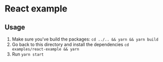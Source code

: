 # React example

## Usage

1. Make sure you've build the packages: `cd ../.. && yarn && yarn build`
2. Go back to this directory and install the dependencies `cd examples/react-example && yarn`
3. Run `yarn start`
